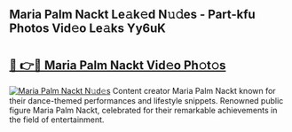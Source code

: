 ## Maria Palm Nackt Le𝚊k𝚎d N𝚞𝚍es - Part-kfu Photos Vid𝚎o Le𝚊ks Yy6uK

# <h2><a href="http://fbaxw7j.evod.top/?m=Maria+Palm+Nackt">🔗 👉🔴 Maria Palm Nackt Vid𝚎o Ph𝚘t𝚘s</a></h2>

[![Maria Palm Nackt N𝚞d𝚎s](https://i.imgur.com/8V9OHl7.gif)](http://fbaxw7j.evod.top/?m=Maria+Palm+Nackt)
Content creator Maria Palm Nackt known for their dance-themed performances and lifestyle snippets. Renowned public figure Maria Palm Nackt, celebrated for their remarkable achievements in the field of entertainment. 
